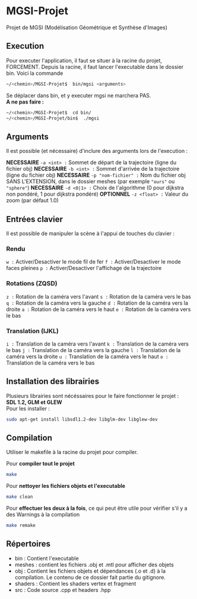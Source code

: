 # MGSI-Projet
Projet de MGSI (Modélisation Géométrique et Synthèse d'Images)

## Execution
Pour executer l'application, il faut se situer à la racine du projet, FORCEMENT. Depuis la racine, il faut lancer l'executable dans le dossier bin. Voici la commande 

```bash
~/<chemin>/MGSI-Projet$  bin/mgsi <arguments>
```

Se déplacer dans bin, et y executer mgsi ne marchera PAS.\
**A ne pas faire :**
```bash
~/<chemin>/MGSI-Projet$  cd bin/
~/<chemin>/MGSI-Projet/bin$  ./mgsi
```

## Arguments

Il est possible (et nécessaire) d'inclure des arguments lors de l'execution :

**NECESSAIRE** `-a <int> :` Sommet de départ de la trajectoire (ligne du fichier obj)
**NECESSAIRE** `-b <int> :` Sommet d'arrivée de la trajectoire (ligne du fichier obj)
**NECESSAIRE** `-p "nom-fichier" :` Nom du fichier obj SANS L'EXTENSION, dans le dossier meshes (par exemple `"ours"` ou `"sphere"`)
**NECESSAIRE** `-d <0|1> :` Choix de l'algorithme (0 pour dijkstra non pondéré, 1 pour dijkstra pondéré)
**OPTIONNEL** `-z <float> :` Valeur du zoom (par défaut 1.0)

## Entrées clavier

Il est possible de manipuler la scène à l'appui de touches du clavier :

### Rendu

`w :` Activer/Desactiver le mode fil de fer
`f :` Activer/Desactiver le mode faces pleines
`p :` Activer/Desactiver l'affichage de la trajectoire

### Rotations (ZQSD)

`z :` Rotation de la caméra vers l'avant
`s :` Rotation de la caméra vers le bas
`q :` Rotation de la caméra vers la gauche
`d :` Rotation de la caméra vers la droite
`a :` Rotation de la caméra vers le haut
`e :` Rotation de la caméra vers le bas

### Translation (IJKL)

`i :` Translation de la caméra vers l'avant
`k :` Translation de la caméra vers le bas
`j :` Translation de la caméra vers la gauche
`l :` Translation de la caméra vers la droite
`u :` Translation de la caméra vers le haut
`o :` Translation de la caméra vers le bas

## Installation des librairies
Plusieurs librairies sont nécéssaires pour le faire fonctionner le projet :\
**SDL 1.2, GLM et GLEW**\
Pour les installer : 
```bash
sudo apt-get install libsdl1.2-dev libglm-dev libglew-dev    
```

## Compilation

Utiliser le makefile à la racine du projet pour compiler.

Pour **compiler tout le projet**
```bash
make
```

Pour **nettoyer les fichiers objets et l'executable**
```bash
make clean
```

Pour **effectuer les deux à la fois**, ce qui peut être utile pour vérifier s'il y a des Warnings à la compilation
```bash
make remake
```


## Répertoires
* bin : Contient l'executable
* meshes : contient les fichiers .obj et .mtl pour afficher des objets
* obj : Contient les fichiers objets et dépendances (.o et .d) à la compilation. Le contenu de ce dossier fait partie du gitignore.
* shaders : Contient les shaders vertex et fragment
* src : Code source .cpp et headers .hpp
